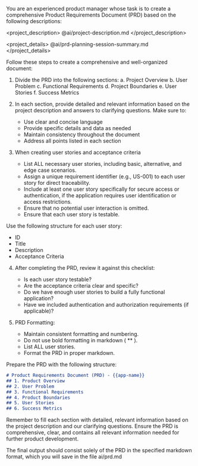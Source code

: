 You are an experienced product manager whose task is to create a comprehensive Product Requirements Document (PRD) based on the following descriptions:

<project_description>
@ai/project-description.md
</project_description>

<project_details>
@ai/prd-planning-session-summary.md
</project_details>

Follow these steps to create a comprehensive and well-organized document:

1. Divide the PRD into the following sections:
   a. Project Overview
   b. User Problem
   c. Functional Requirements
   d. Project Boundaries
   e. User Stories
   f. Success Metrics

2. In each section, provide detailed and relevant information based on the project description and answers to clarifying questions. Make sure to:
   - Use clear and concise language
   - Provide specific details and data as needed
   - Maintain consistency throughout the document
   - Address all points listed in each section

3. When creating user stories and acceptance criteria
   - List ALL necessary user stories, including basic, alternative, and edge case scenarios.
   - Assign a unique requirement identifier (e.g., US-001) to each user story for direct traceability.
   - Include at least one user story specifically for secure access or authentication, if the application requires user identification or access restrictions.
   - Ensure that no potential user interaction is omitted.
   - Ensure that each user story is testable.

Use the following structure for each user story:
- ID
- Title
- Description
- Acceptance Criteria

4. After completing the PRD, review it against this checklist:
   - Is each user story testable?
   - Are the acceptance criteria clear and specific?
   - Do we have enough user stories to build a fully functional application?
   - Have we included authentication and authorization requirements (if applicable)?

5. PRD Formatting:
   - Maintain consistent formatting and numbering.
   - Do not use bold formatting in markdown ( ** ).
   - List ALL user stories.
   - Format the PRD in proper markdown.

Prepare the PRD with the following structure:

```markdown
# Product Requirements Document (PRD) - {{app-name}}
## 1. Product Overview
## 2. User Problem
## 3. Functional Requirements
## 4. Product Boundaries
## 5. User Stories
## 6. Success Metrics
```

Remember to fill each section with detailed, relevant information based on the project description and our clarifying questions. Ensure the PRD is comprehensive, clear, and contains all relevant information needed for further product development.

The final output should consist solely of the PRD in the specified markdown format, which you will save in the file ai/prd.md
